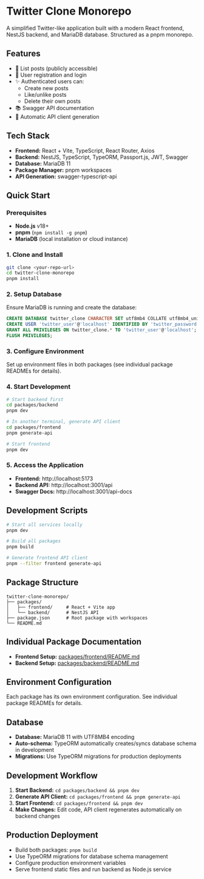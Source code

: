 # Twitter Clone Monorepo

A simplified Twitter-like application built with a modern React frontend, NestJS backend, and MariaDB database. Structured as a pnpm monorepo.

## Features

- 📝 List posts (publicly accessible)
- 👤 User registration and login
- ✨ Authenticated users can:
  - Create new posts
  - Like/unlike posts
  - Delete their own posts
- 📚 Swagger API documentation
- 🔄 Automatic API client generation

## Tech Stack

- **Frontend:** React + Vite, TypeScript, React Router, Axios
- **Backend:** NestJS, TypeScript, TypeORM, Passport.js, JWT, Swagger
- **Database:** MariaDB 11
- **Package Manager:** pnpm workspaces
- **API Generation:** swagger-typescript-api

## Quick Start

### Prerequisites

- **Node.js** v18+
- **pnpm** (`npm install -g pnpm`)
- **MariaDB** (local installation or cloud instance)

### 1. Clone and Install

```bash
git clone <your-repo-url>
cd twitter-clone-monorepo
pnpm install
```

### 2. Setup Database

Ensure MariaDB is running and create the database:

```sql
CREATE DATABASE twitter_clone CHARACTER SET utf8mb4 COLLATE utf8mb4_unicode_ci;
CREATE USER 'twitter_user'@'localhost' IDENTIFIED BY 'twitter_password';
GRANT ALL PRIVILEGES ON twitter_clone.* TO 'twitter_user'@'localhost';
FLUSH PRIVILEGES;
```

### 3. Configure Environment

Set up environment files in both packages (see individual package READMEs for details).

### 4. Start Development

```bash
# Start backend first
cd packages/backend
pnpm dev

# In another terminal, generate API client
cd packages/frontend
pnpm generate-api

# Start frontend
pnpm dev
```

### 5. Access the Application

- **Frontend:** http://localhost:5173
- **Backend API:** http://localhost:3001/api
- **Swagger Docs:** http://localhost:3001/api-docs

## Development Scripts

```bash
# Start all services locally
pnpm dev

# Build all packages
pnpm build

# Generate frontend API client
pnpm --filter frontend generate-api
```

## Package Structure

```
twitter-clone-monorepo/
├── packages/
│   ├── frontend/     # React + Vite app
│   └── backend/      # NestJS API
├── package.json      # Root package with workspaces
└── README.md
```

## Individual Package Documentation

- **Frontend Setup:** [packages/frontend/README.md](packages/frontend/README.md)
- **Backend Setup:** [packages/backend/README.md](packages/backend/README.md)

## Environment Configuration

Each package has its own environment configuration. See individual package READMEs for details.

## Database

- **Database:** MariaDB 11 with UTF8MB4 encoding
- **Auto-schema:** TypeORM automatically creates/syncs database schema in development
- **Migrations:** Use TypeORM migrations for production deployments

## Development Workflow

1. **Start Backend:** `cd packages/backend && pnpm dev`
2. **Generate API Client:** `cd packages/frontend && pnpm generate-api`
3. **Start Frontend:** `cd packages/frontend && pnpm dev`
4. **Make Changes:** Edit code, API client regenerates automatically on backend changes

## Production Deployment

- Build both packages: `pnpm build`
- Use TypeORM migrations for database schema management
- Configure production environment variables
- Serve frontend static files and run backend as Node.js service
